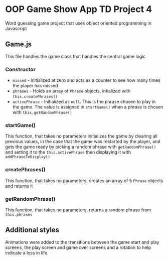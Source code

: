 # OOP Game Show App TD Project 4
 Word guessing game project that uses object oriented programming in Javascript

## Game.js
This file handles the game class that handles the central game logic

### Constructor
* `missed` - Initialized at zero and acts as a counter to see how many times the player has missed
* `phrases` - Holds an array of `Phrase` objects, intialized with `this.createPhrases()`
* `activePhrase` - Initialized as `null`. This is the phrase chosen to play in the game. The value is assigned in `startGame()` when a phrase is chosen with `this.getRandomPhrase()`

### startGame()
This function, that takes no parameters initializes the game by clearing all previous values, in the case that the game was restarted by the player, and gets the game ready by picking a random phrase with `getRandomPhrase()` and setting it to the `this.activePhrase` then displaying it with `addPhraseToDisplay()`

### createPhrases()
This function, that takes no parameters, creates an array of 5 `Phrase` objects and returns it

### getRandomPhrase()
This function, that takes no parameters, returns a random phrase from `this.phrases` 


## Additional styles
Animations were added to the transitions between the game start and play screens, the play screen and game over screens and a rotation to help indicate a loss in life.
